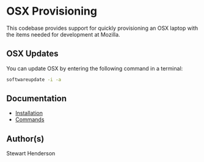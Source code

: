 # OSX Provisioning

This codebase provides support for quickly provisioning an OSX laptop with the items needed for development at Mozilla.

## OSX Updates

You can update OSX by entering the following command in a terminal:

```bash
softwareupdate -i -a
```

## Documentation

* [Installation](./docs/INSTALLATION.md)
* [Commands](./docs/COMMANDS.md)

## Author(s)

Stewart Henderson